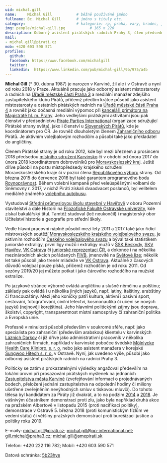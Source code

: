 ```yaml
---
uid: michal.gill
name:     Michal Gill      		# běžně používáné jméno
fullname: Bc. Michal Gill  		# jméno s tituly etc.
category:                  		# kategorie: rp, praha, vary, hradec, jmk, senat
img: people/michal-gill.jpg           # 165 x 220
description: Odborný asistent pirátských radních Prahy 3, člen předsednictva Pirate Parties International # kratký popis, max 160 znaků
mail:
- michal.gill@pirati.cz
mob: +420 603 590 571
profiles:
  github:
  facebook:	https://www.facebook.com/michalgill			
  twitter:
  linkedin:  https://www.linkedin.com/pub/michal-gill/9b/975/a4b
---
```



**Michal Gill** (* 30. dubna 1987) je narozen v Karviné, žil ale i v Ostravě a nyní od roku 2018 v Praze. Aktuálně pracuje jako odborný asistent místostarosty a radních na [Úřadě městské části Praha 3](https://www.praha3.cz/urad/telefonni-seznam//case:profile/parentGroup:b0cdf2fed70f230e2f7aaf2ab929316d/hash:0891588ad6e6d43a634f0ca1b15ee9a2) a mediální manažer zdejšího zastupitelského klubu Pirátů, přičemž předtím krátce působil jako asistent místostarosty a ostatních pirátských radních na [Úřadě městské části Praha 4](http://www.praha4.cz/appo/card/307/Gill-Michal.html) a rovněž jako dočasná mediální výpomoc při [kanceláři primátora na Magistrátě hl. m. Prahy](http://www.praha.eu/jnp/cz/o_meste/magistrat/odbory/index.html?divisionId=158). Jeho vedlejšími pirátskými aktivitami jsou pak členství v předsednictvu [Pirate Parties International](https://pp-international.net/) (organizace sdružující Pirátské strany světa), jako i členství u [Slovenských Pirátů](https://www.smepirati.sk/about-us), kde je koordinátorem pro ČR. Je rovněž dlouholetým členem [Zahraničního odboru](https://wiki.pirati.cz/zo/start) Pirátů. Je aktivním volejbalovým rozhodčím a působí také jako překladatel do angličtiny.

Členem Pirátské strany je od roku 2012, kde byl mezi březnem a prosincem 2018 předsedou [místního sdružení Karvinsko](https://www.pirati.cz/regiony/moravskoslezsko/karvinsko/start) či v období od února 2017 do února 2018 koordinátorem dobrovolníků pro [Moravskoslezský kraj](https://www.pirati.cz/piznam/kraje/msk/start). Ještě dříve působil na postu místopředsedy krajského sdružení Moravskoslezského kraje či v pozici člena [Republikového výboru](https://www.pirati.cz/rv/start) strany. Od března 2015 do července 2016 byl také garantem programového bodu [Rovnoprávnost](https://www.pirati.cz/program/rovnopravnost). Během volební kampaně před veleúspěšnými volbami do Sněmovny r. 2017, v nichž Piráti získali dvaadvacet poslanců, byl velitelem mediálně známého [volebního autobusu](https://www.youtube.com/watch?v=5f0-nQLHHM4).

Vystudoval [Střední průmyslovou školu stavební v Havířově](http://www.ssstav-havirov.cz/) v oboru Pozemní stavitelství a dále Historii na [Filozofické Fakultě Ostravské univerzity](http://ff.osu.cz/), kde získal bakalářský titul. Tamtéž studoval (leč neukončil) i magisterský obor Učitelství historie a geografie pro střední školy.

Vedle hlavní pracovní náplně působil mezi lety 2011 a 2017 také jako řídící mistrovských soutěží [Moravskoslezského krajského volejbalového svazu](http://ms.cvf.cz/kontakty/komise/sportovne-technicka-komise-stk), je aktivním rozhodčím [Českého volejbalového svazu](http://www.cvf.cz/rozhodci/listiny/?listina=-1&kraj=0&jmeno=gill) a býval také statistikem juniorské extraligy, první ligy mužů i extraligy mužů v [ŠSK Beskydy](http://sskbeskydy.cz/), [SKV Havířov](http://volejbal-havirov.cz/), [VK Ostrava](http://vkostrava.eu/) či [juniorské reprezentaci ČR](http://www.volejbal-juniori.cz/tym/), a dokonce i na několika mezinárodních akcích pořádaných [FIVB](http://www.fivb.com/en), jmenovitě na [Světové lize](http://worldleague.2017.fivb.com/en); několik let také působil jako trenér mládeže ve [VK Ostrava](http://vkostrava.eu/). Aktuálně z časových důvodů volejbal pouze píská, přičemž rozhodčím je od roku 2011. Od sezóny 2019/20 jej můžete potkat i jako čárového rozhodčího na mužské extralize.

Po jazykové stránce výborně ovládá angličtinu a slušně němčinu a polštinu; základy pak ovládá i u několika jiných jazyků, např. latiny, italštiny, arabštiny či francouzštiny. Mezi jeho koníčky patří kultura, aktivní i pasivní sport, cestování, fotografování, civilní letectví, kosmonautika či učení se nových jazyků (nejnověji korejština). Jeho hlavními politickými zájmy jsou doprava, školství, copyright, transparentnost místní samosprávy či zahraniční politika a Evropská unie.

Profesně v minulosti působil především v soukromé sféře, např. jako specialista pro zahraniční (především arabskou) klientelu v karvinských [Lázních Darkov](http://www.darkov.cz/) či již dříve jako administrativní pracovník v několika zahraničních firmách, například v karvinské pobočce švédské [Mölnlycke Health Care Klinipro, s. r. o.](http://www.molnlycke.cz/) nebo jako asistent manažera v korejské [Sungwoo Hitech s. r. o.](http://www.swhitech.cz/) v Ostravě. Nyní, jak uvedeno výše, působí jako odborný asistent pirátských radních na radnici Prahy 3.

Politicky se zatím s prokazatelnými výsledky angažoval především na lokální úrovni při prosazování pirátských myšlenek na jednáních [Zastupitelstva města Karviné](http://www.karvina.cz/magistrat/zasedani) (zveřejňování informací o projednávaných bodech, přeložení jednání zastupitelstva na odpolední hodiny či miliony ušetřené zveřejněním nevýhodných smluv s tiskovou mluvčí). Do tohoto tělesa byl kandidátem za Piráty již dvakrát, a to na podzim [2014](https://volby.cz/pls/kv2014/kv1111?xjazyk=CZ&xid=0&xdz=3&xnumnuts=8103&xobec=598917&xstat=0&xvyber=0) a [2018](https://volby.cz/pls/kv2018/kv1111?xjazyk=CZ&xid=1&xdz=3&xnumnuts=8103&xobec=598917&xstat=0&xvyber=0). Je vášnivým účastníkem demonstrací proti zlu, jako byla například druhá akce na pražském Albertově v listopadu 2015 (proti nacifikaci politiky), demonstrace v Ostravě 5. března 2018 (proti komunistickým fízlům ve vedení státu) či většiny pražských demonstrací proti burešizaci justice a politiky roku 2019.

E-maily: michal.gill@pirati.cz; michal.gill@pp-international.net; gill.michal@praha3.cz; michal.gill@smepirati.sk

Telefon: +420 222 116 782; Mobil: +420 603 590 571

Datová schránka: [5b23hye](https://www.mojedatovaschranka.cz/sds/detail.do?dbid=5b23hye)
